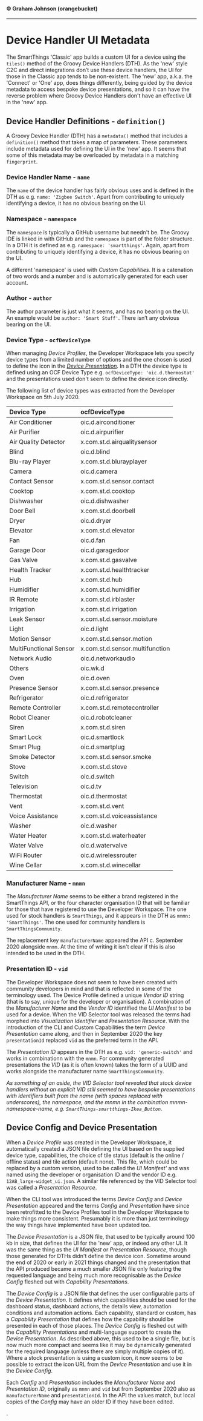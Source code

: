 #### &copy; Graham Johnson (orangebucket)
---
# Device Handler UI Metadata
The SmartThings 'Classic' app builds a custom UI for a device using the `tiles()` method of the Groovy Device Handlers (DTH). 
As the 'new' style C2C and direct integrations don’t use these device handlers, the UI for those in the Classic app tends to be non-existent. 
The ‘new’ app, a.k.a. the 'Connect' or 'One' app, does things differently, being guided by the device metadata to access bespoke device presentations,
and so it can have the reverse problem where Groovy Device Handlers don't have an effective UI in the 'new' app.

## Device Handler Definitions - `definition()`
A Groovy Device Handler (DTH) has a `metadata()` method that includes a `definition()` method that takes a map of parameters. These parameters include
metadata used for defining the UI in the 'new' app. It seems that some of this metadata may be overloaded by metadata in a matching `fingerprint`.

### Device Handler Name - `name`
The `name` of the device handler has fairly obvious uses and is defined in the DTH as e.g. `name: 'Zigbee Switch'`. Apart from contributing to uniquely identifying a device, it has no obvious bearing on the UI.

### Namespace - `namespace`
The `namespace` is typically a GitHub username but needn't be. The Groovy IDE is linked in with GitHub and the `namespace` is part of the folder structure.
In a DTH it is defined as e.g. `namespace: 'smartthings'`. Again, apart from contributing to uniquely identifying a device, it has no obvious bearing on the UI.

A different 'namespace' is used with *Custom Capabilities*. It is a catenation of two words and a number and is automatically generated for each user account.
 
### Author - `author`
The author parameter is just what it seems, and has no bearing on the UI. An example would be `author: 'Smart Stuff'`. There isn’t any obvious bearing on the UI.

### Device Type - `ocfDeviceType`
When managing *Device Profiles*, the Developer Workspace lets you specify device types from a limited number of options and the one chosen is used to define the icon in the *[Device Presentation](#device-config-and-device-presentation)*. 
In a DTH the device type is defined using an OCF Device Type  e.g. `ocfDeviceType: 'oic.d.thermostat'` and the presentations used don't seem to define the device icon directly.

The following list of device types was extracted from the Developer Workspace on 5th July 2020.

Device Type|ocfDeviceType
:---|:---
Air Conditioner|oic.d.airconditioner
Air Purifier|oic.d.airpurifier
Air Quality Detector|x.com.st.d.airqualitysensor
Blind|oic.d.blind
Blu-ray Player|x.com.st.d.blurayplayer
Camera|oic.d.camera
Contact Sensor|x.com.st.d.sensor.contact
Cooktop|x.com.st.d.cooktop
Dishwasher|oic.d.dishwasher
Door Bell|x.com.st.d.doorbell
Dryer|oic.d.dryer
Elevator|x.com.st.d.elevator
Fan|oic.d.fan
Garage Door|oic.d.garagedoor
Gas Valve|x.com.st.d.gasvalve
Health Tracker|x.com.st.d.healthtracker
Hub|x.com.st.d.hub
Humidifier|x.com.st.d.humidifier
IR Remote|x.com.st.d.irblaster
Irrigation|x.com.st.d.irrigation
Leak Sensor|x.com.st.d.sensor.moisture
Light|oic.d.light
Motion Sensor|x.com.st.d.sensor.motion
MultiFunctional Sensor|x.com.st.d.sensor.multifunction
Network Audio|oic.d.networkaudio
Others|oic.wk.d
Oven|oic.d.oven
Presence Sensor|x.com.st.d.sensor.presence
Refrigerator|oic.d.refrigerator
Remote Controller|x.com.st.d.remotecontroller
Robot Cleaner|oic.d.robotcleaner
Siren|x.com.st.d.siren
Smart Lock|oic.d.smartlock
Smart Plug|oic.d.smartplug
Smoke Detector|x.com.st.d.sensor.smoke
Stove|x.com.st.d.stove
Switch|oic.d.switch
Television|oic.d.tv
Thermostat|oic.d.thermostat
Vent|x.com.st.d.vent
Voice Assistance|x.com.st.d.voiceassistance
Washer|oic.d.washer
Water Heater|x.com.st.d.waterheater
Water Valve|oic.d.watervalve
WiFi Router|oic.d.wirelessrouter
Wine Cellar|x.com.st.d.winecellar

### Manufacturer Name - `mnmn`
The *Manufacturer Name* seems to be either a brand registered in the SmartThings API, or the four character organisation ID 
that will be familiar for those that have registered to use the Developer Workspace. The one used for stock handlers is 
`SmartThings`, and it appears in the DTH as `mnmn: 'SmartThings'`. The one used for community handlers is `SmartThingsCommunity`.

The replacement key `manufacturerName` appeared the API c. September 2020 alongside `mnmn`. At the time of writing it isn't clear if
this is also intended to be used in the DTH.

### Presentation ID - `vid`
The Developer Workspace does not seem to have been created with community developers in mind and that is reflected in some of the terminology used.
The Device Profile defined a unique *Vendor ID* string (that is to say, unique for the developer or organisation). A combination of the *Manufacturer Name*
and the *Vendor ID* identified the *UI Manifest* to be used for a device. When the VID Selector tool was released the terms had morphed into *Visualization Identifier*
and *Presentation Resource*. With the introduction of the CLI and Custom Capabilities the term *Device Presentation* came along, and then in September 2020 the key 
`presentationId` replaced `vid` as the preferred term in the API.

The *Presentation ID* appears in the DTH as e.g. `vid: 'generic-switch'` and works in combinationn with the `mnmn`. For community generated presentations the *VID* 
(as it is often known) takes the form of a UUID and works alongside the manufacturer name `SmartThingsCommunity`.

*As something of an aside, the VID Selector tool revealed that stock device handlers without an explicit VID still seemed to have bespoke presentations with identifiers
built from the name (with spaces replaced with underscores), the namespace, and the mnmn in the combination mnmn-namespace-name, 
e.g. `SmartThings-smartthings-Ikea_Button`.*

## Device Config and Device Presentation
When a *Device Profile* was created in the Developer Workspace, it automatically created a JSON file defining the UI based on the supplied device type, capabilities, 
the choice of tile status (default is the online / offline status) and tile action (default none). 
This file, which could be replaced by a custom version, used to be called the *UI Manifest'* and was named using the developer or organisation ID and the vendor ID 
e.g. `12AB_large-widget_ui.json`. A similar file referenced by the VID Selector tool was called a *Presentation Resource*.

When the CLI tool was introduced the terms *Device Config* and *Device Presentation* appeared and the terms *Config* and *Presentation* have since been retrofitted to the
Device Profiles tool in the Developer Workspace to make things more consistent. Presumably it is more than just terminology the way things have implemented have been updated too.

The *Device Presentation* is a JSON file, that used to be typically around 100 kb in size,
that defines the UI for the 'new' app, or indeed any other UI. It was the same thing as the *UI Manifest* or *Presentation Resource*, though those generated for
DTHs didn't define the device icon. Sometime around the end of 2020 or early in 2021 things changed and the presentation that the API produced became a much smaller JSON file only featuring the requested language and being much more recognisable as the *Device Config* fleshed out with *Capability Presentations*.

The *Device Config* is a JSON file that defines the user configurable parts of the *Device Presentation*. It defines which capabilities should
be used for the dashboard status, dashboard actions, the details view, automation conditions and automation actions. Each capability, standard or custom, has a
*Capability Presentation* that defines how the capability should be presented in each of those places. The *Device Config* is fleshed out with the *Capability 
Presentations* and multi-language support to create the *Device Presentation*. As described above, this used to be a single file, but is now much more compact and seems like it may be dynamically generated for the required language (unless there are simply multiple copies of it). Where a stock presentation is using a custom icon, it now seems to be possible to extract the icon URL from the *Device Presentation* and use it in the *Device Config*.

Each *Config* and *Presentation* includes the *Manufacturer Name* and *Presentation ID*, originally as `mnmn` and `vid` but from September 2020 also as `manufacturerName`
and `presentationId`. In the API the values match, but local copies of the *Config* may have an older ID if they have been edited.

.
